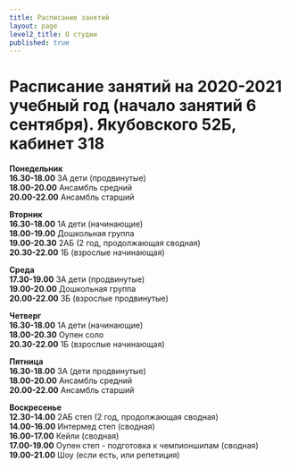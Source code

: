 ```yaml
---
title: Расписание занятий
layout: page
level2_title: О студии
published: true
---
```











# Расписание занятий на 2020-2021 учебный год (начало занятий 6 сентября). Якубовского 52Б, кабинет 318

**Понедельник**     
**16.30-18.00** 3А дети (продвинутые)    
**18.00-20.00** Ансамбль средний    
**20.00-22.00** Ансамбль старший    
   
**Вторник**   
**16.30-18.00** 1А дети (начинающие)    
**18.00-19.00** Дошкольная группа      
**19.00-20.30** 2АБ (2 год, продолжающая сводная)      
**20.30-22.00** 1Б (взрослые начинающая)      


**Среда**    
**17.30-19.00** 3А дети (продвинутые)  
**19.00-20.00** Дошкольная группа  
**20.00-22.00** 3Б (взрослые продвинутые)    

**Четверг**     
**16.30-18.00** 1А дети (начинающие)   
**18.00-20.30** Оупен соло     
**20.30-22.00** 1Б (взрослые начинающая)   
 
**Пятница**  
**16.30-18.00** 3А (дети продвинутые)       
**18.00-20.00** Ансамбль средний    
**20.00-22.00** Ансамбль старший    


**Воскресенье**     
**12.30-14.00** 2АБ степ (2 год, продолжающая сводная)     
**14.00-16.00** Интермед степ (сводная)  
**16.00-17.00** Кейли (сводная)  
**17.00-19.00** Оупен степ - подготовка к чемпионшипам (сводная)  
**19.00-21.00** Шоу (если есть, или репетиция)
